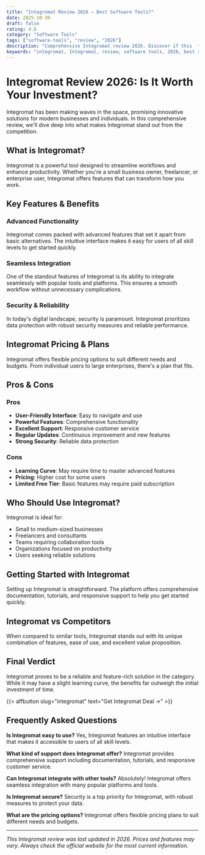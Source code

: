 ```yaml
---
title: "Integromat Review 2026 – Best Software Tools?"
date: 2025-10-30
draft: false
rating: 4.8
category: "Software Tools"
tags: ["software-tools", "review", "2026"]
description: "Comprehensive Integromat review 2026. Discover if this  tool is the best choice for your needs."
keywords: "integromat, Integromat, review, software tools, 2026, best software tools"
---
```


# Integromat Review 2026: Is It Worth Your Investment?

Integromat has been making waves in the  space, promising innovative solutions for modern businesses and individuals. In this comprehensive review, we'll dive deep into what makes Integromat stand out from the competition.

## What is Integromat?

Integromat is a powerful  tool designed to streamline workflows and enhance productivity. Whether you're a small business owner, freelancer, or enterprise user, Integromat offers features that can transform how you work.

## Key Features & Benefits

### Advanced Functionality
Integromat comes packed with advanced features that set it apart from basic alternatives. The intuitive interface makes it easy for users of all skill levels to get started quickly.

### Seamless Integration
One of the standout features of Integromat is its ability to integrate seamlessly with popular tools and platforms. This ensures a smooth workflow without unnecessary complications.

### Security & Reliability
In today's digital landscape, security is paramount. Integromat prioritizes data protection with robust security measures and reliable performance.

## Integromat Pricing & Plans

Integromat offers flexible pricing options to suit different needs and budgets. From individual users to large enterprises, there's a plan that fits.

## Pros & Cons

### Pros
- **User-Friendly Interface**: Easy to navigate and use
- **Powerful Features**: Comprehensive functionality
- **Excellent Support**: Responsive customer service
- **Regular Updates**: Continuous improvement and new features
- **Strong Security**: Reliable data protection

### Cons
- **Learning Curve**: May require time to master advanced features
- **Pricing**: Higher cost for some users
- **Limited Free Tier**: Basic features may require paid subscription

## Who Should Use Integromat?

Integromat is ideal for:
- Small to medium-sized businesses
- Freelancers and consultants
- Teams requiring collaboration tools
- Organizations focused on productivity
- Users seeking reliable  solutions

## Getting Started with Integromat

Setting up Integromat is straightforward. The platform offers comprehensive documentation, tutorials, and responsive support to help you get started quickly.

## Integromat vs Competitors

When compared to similar tools, Integromat stands out with its unique combination of features, ease of use, and excellent value proposition.

## Final Verdict

Integromat proves to be a reliable and feature-rich solution in the  category. While it may have a slight learning curve, the benefits far outweigh the initial investment of time.

{{< affbutton slug="integromat" text="Get Integromat Deal →" >}}

## Frequently Asked Questions

**Is Integromat easy to use?**
Yes, Integromat features an intuitive interface that makes it accessible to users of all skill levels.

**What kind of support does Integromat offer?**
Integromat provides comprehensive support including documentation, tutorials, and responsive customer service.

**Can Integromat integrate with other tools?**
Absolutely! Integromat offers seamless integration with many popular platforms and tools.

**Is Integromat secure?**
Security is a top priority for Integromat, with robust measures to protect your data.

**What are the pricing options?**
Integromat offers flexible pricing plans to suit different needs and budgets.

---

*This Integromat review was last updated in 2026. Prices and features may vary. Always check the official website for the most current information.*
